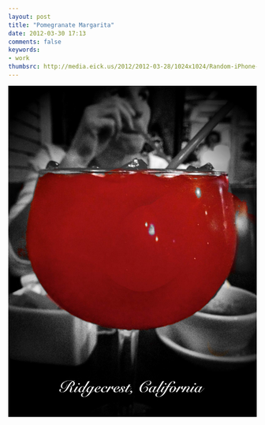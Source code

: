 ```yaml
---
layout: post
title: "Pomegranate Margarita"
date: 2012-03-30 17:13
comments: false
keywords:
- work
thumbsrc: http://media.eick.us/2012/2012-03-28/1024x1024/Random-iPhone-13.jpg
---
```



![](/assets/images/2012/2012-03-28/Random-iPhone-13.jpg "Pomegranate Margarita" )

